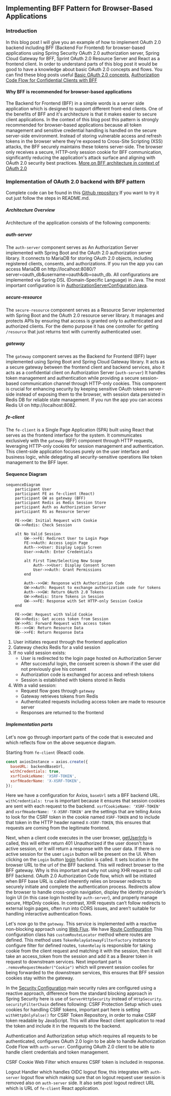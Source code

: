 ## Implementing BFF Pattern for Browser-Based Applications

### Introduction

In this blog post I will give you an example of how to implement OAuth 2.0 backend including BFF (Backend For Frontend) for
browser-based applications using Spring Security OAuth 2.0 authorization server, Spring Cloud Gateway for BFF,
Sprint OAuth 2.0 Resource Server and React as a frontend client.
In order to understand parts of this blog post it would be good to have a knowledge
about basic OAuth 2.0 concepts and flows. You can find these blog posts useful [Basic OAuth 2.0
concepts](https://goodbyeplanet-blog.vercel.app/post/oauth2-core-concepts/),
[Authorization Code Flow for Confidential Clients with BFF](https://goodbyeplanet-blog.vercel.app/post/authorization-code-flow-confidential-client/)

#### Why BFF is recommended for browser-based applications

The Backend for Frontend (BFF) in a simple words is a server side application which is designed to support different
front-end clients. One of the benefits of BFF and it's architecture is that it makes easier to secure client applications.
In the context of this blog post this pattern is strongly recommended for browser-based applications because
all token management and sensitive credential handling is handled on the secure server-side environment.
Instead of storing vulnerable access and refresh tokens in the browser where they're exposed to Cross-Site Scripting (XSS) attacks,
the BFF securely maintains these tokens server-side.
The browser only receives a secure, HTTP-only session cookie for BFF communication,
significantly reducing the application's attack surface and aligning with OAuth 2.0 security best practices.
[More on BFF architecture in context of OAuth 2.0](https://datatracker.ietf.org/doc/html/draft-ietf-oauth-browser-based-apps#section-6.1.1)

### Implementation of OAuth 2.0 backend with BFF pattern

Complete code can be found in this [Github repository](https://github.com/GoodbyePlanet/spring-cg-bff)
If you want to try it out just follow the steps in README.md.

##### Architecture Overview
Architecture of the application consists of the following components:

##### auth-server

The `auth-server` component serves as An Authorization Server implemented with Spring Boot and the OAuth 2.0 authorization server library.
It connects to MariaDB for storing OAuth 2.0 objects, including registered clients, consents, and authorizations.
If you run the app you can access MariaDB on http://localhost:8080/?server=oauth_db&username=oauth&db=oauth_db.
All configurations are implemented via Spring DSL (Domain-Specific Language) in Java.
The most important configuration is in [AuthorizationServerConfiguration.java](https://github.com/GoodbyePlanet/spring-cg-bff/blob/main/auth-server/src/main/java/com/app/auth_server/config/AuthorizationServerConfiguration.java).

##### secure-resource

The `secure-resource` component serves as a Resource Server implemented with Spring Boot and the OAuth 2.0 resource server library.
It manages and protects APIs by ensuring that access is granted only to authenticated and authorized clients.
For the demo purpose it has one controller for getting `/resource` that just returns text with currently authenticated user.

##### gateway

The `gateway` component serves as the Backend for Frontend (BFF) layer implemented using Spring Boot and Spring Cloud Gateway library.
It acts as a secure gateway between the frontend client and backend services, also it acts as a confidential client on Authorization Server (`auth-server`)
It handles token management and authentication while providing a secure session-based communication channel through HTTP-only cookies.
This component is crucial for enhancing security by keeping sensitive OAuth tokens server-side instead of exposing them to the browser,
with session data persisted in Redis DB for reliable state management.
If you run the app you can access Redis UI on http://localhost:8082.

##### fe-client

The `fe-client` is a Single Page Application (SPA) built using React that serves as the frontend interface for the system.
It communicates exclusively with the `gateway` (BFF) component through HTTP requests, leveraging HTTP-only cookies for session management and authentication.
This client-side application focuses purely on the user interface and business logic,
while delegating all security-sensitive operations like token management to the BFF layer.

#### Sequence Diagram

```mermaid
sequenceDiagram
    participant User
    participant FE as fe-client (React)
    participant GW as gateway (BFF)
    participant Redis as Redis Session Store
    participant Auth as Authorization Server
    participant RS as Resource Server

    FE->>GW: Initial Request with Cookie
    GW->>Redis: Check Session

    alt No Valid Session
        GW-->>FE: Redirect User to Login Page
        FE->>Auth: Access Login Page
        Auth-->>User: Display Login Screen
        User->>Auth: Enter Credentials

        alt First Time/Selecting New Scope
            Auth-->>User: Display Consent Screen
            User->>Auth: Grant Permissions
        end

        Auth-->>GW: Response with Authorization Code
        GW->>Auth: Request to exchange authorization code for tokens
        Auth-->>GW: Return OAuth 2.0 Tokens
        GW->>Redis: Store Tokens in Session
        GW-->>FE: Response with Set HTTP-only Session Cookie
    end

    FE->>GW: Request with Valid Cookie
    GW->>Redis: Get access token from Session
    GW->>RS: Forward Request with access token
    RS-->>GW: Return Resource Data
    GW-->>FE: Return Response Data
```

1. User initiates request through the frontend application
2. Gateway checks Redis for a valid session
3. If no valid session exists:
    - User is redirected to the login page hosted on Authorization Server
    - After successful login, the consent screen is shown if the user did not previously give his consent
    - Authorization code is exchanged for access and refresh tokens
    - Session is established with tokens stored in Redis
4. With a valid session:
    - Request flow goes through `gateway`
    - Gateway retrieves tokens from Redis
    - Authenticated requests including access token are made to resource server
    - Responses are returned to the frontend

##### Implementation parts

Let's now go through important parts of the code that is executed and which reflects
flow on the above sequence diagram.

Starting from `fe-client` (React) code.
```js
const axiosInstance = axios.create({
  baseURL: backendBaseUrl,
  withCredentials: true,
  xsrfCookieName: 'XSRF-TOKEN',
  xsrfHeaderName: 'X-XSRF-TOKEN',
});
```
Here we have a configuration for Axios, `baseUrl` sets a BFF backend URL.
`withCredentials: true` is important because it ensures that session cookies are sent with
each request to the backend. `xsrfCookieName: 'XSRF-TOKEN'` and `xsrfHeaderName: 'X-XSRF-TOKEN'`
are the settings that are telling Axios to look for the CSRF token in the cookie named
`XSRF-TOKEN` and to include that token in the HTTP header named `X-XSRF-TOKEN`, this ensures
that requests are coming from the legitimate frontend.

Next, when a client code executes in the user browser, [getUserInfo](https://github.com/GoodbyePlanet/spring-cg-bff/blob/45268092c70f4f92c30849403c7beb5b7808710d/fe-client/src/App.tsx#L20)
is called, this will either return 401 Unauthorized if the user doesn't have active session, or
it will return a response with the user data. If there is no active session for the user `Login` button will
be present on the UI. When clicking on the `Login` button [login](https://github.com/GoodbyePlanet/spring-cg-bff/blob/45268092c70f4f92c30849403c7beb5b7808710d/fe-client/src/App.tsx#L16)
function is called. It sets location in the browser URL to the url of the BFF backend. This will redirect browser to the
BFF gateway. Why is this important and why not using XHR request to call BFF backend.
OAuth 2.0 Authorization Code flow, which will be initiated when BFF base URL is called inherently relies on browser redirects
to securely initiate and complete the authentication process. Redirects allow the browser to handle cross-origin navigation,
display the identity provider’s login UI (in this case login hosted by `auth-server`), and properly manage secure, HttpOnly cookies.
In contrast, XHR requests can’t follow redirects to external login pages, often run into CORS issues, and aren’t suitable for
handling interactive authentication flows.

Let's now go to the `gateway`. This service is implemented with a reactive non-blocking approach using [Web Flux](https://docs.spring.io/spring-framework/reference/web/webflux.html).
We have [Route Configuration](https://github.com/GoodbyePlanet/spring-cg-bff/blob/main/gateway/src/main/java/com/gatewaykeeper/gateway/configuration/RouteConfiguration.java)
This configuration class has `customRouteLocator` method where routes are defined. This method uses `TokenRelayGatewayFilterFactory` instance
to configure filter for defined routes, `tokenRelay` is responsible for taking cookie from the client request and matching it with the session,
then it will take an access_token from the session and add it as a Bearer token in request to downstream services.
Next important part is `.removeRequestHeader("Cookie")` which will prevent session coolies for being forwarded to the
downstream services, this ensures that BFF session cookies stay within the gateway.

In the [Security Configuration](https://github.com/GoodbyePlanet/spring-cg-bff/blob/main/gateway/src/main/java/com/gatewaykeeper/gateway/configuration/SecurityConfiguration.java)
main security rules are configured using a reactive approach, difference from the standard blocking approach in Spring Security here
is use of `ServerHttpSecurity` instead of `HttpSecurity`.
`securityFilterChain` defines following:
CSRF Protection Setup which uses cookies for handling CSRF tokens, important part here is setting `withHttpOnlyFalse()` for CSRF Token Repository,
in order to make CSRF token readable by JavaScript. This will allow React client application to read the token and include it in the
requests to the backend.

Authentication and Authorization setup which requires all requests to be authenticated, configures OAuth 2.0 login to be able to handle
Authorization Code Flow with `auth-server`. Configuring OAuth 2.0 client to be able to handle client credentials and token management.

CSRF Cookie Web Filter which ensures CSRF token is included in response.

Logout Handler which handles OIDC logout flow, this integrates with `auth-server` logout flow which making sure that on logout request
user session is removed also on `auth-server` side. It also sets post logout redirect URL which is URL of `fe-client` React application.








